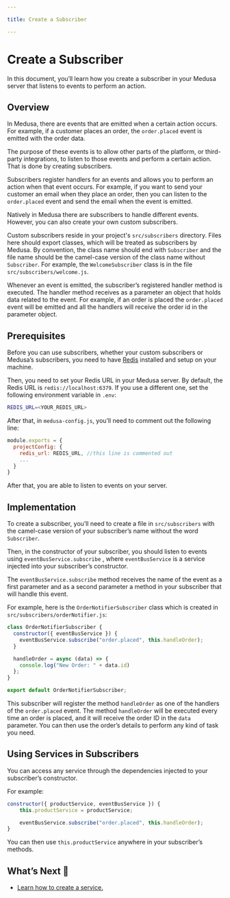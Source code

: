 ```yaml
---

title: Create a Subscriber

---
```


# Create a Subscriber

In this document, you’ll learn how you create a subscriber in your Medusa server that listens to events to perform an action.

## Overview

In Medusa, there are events that are emitted when a certain action occurs. For example, if a customer places an order, the `order.placed` event is emitted with the order data. 

The purpose of these events is to allow other parts of the platform, or third-party integrations, to listen to those events and perform a certain action. That is done by creating subscribers.

Subscribers register handlers for an events and allows you to perform an action when that event occurs. For example, if you want to send your customer an email when they place an order, then you can listen to the `order.placed` event and send the email when the event is emitted.

Natively in Medusa there are subscribers to handle different events. However, you can also create your own custom subscribers. 

Custom subscribers reside in your project's `src/subscribers` directory. Files here should export classes, which will be treated as subscribers by Medusa. By convention, the class name should end with `Subscriber` and the file name should be the camel-case version of the class name without `Subscriber`. For example, the `WelcomeSubscriber` class is in the file `src/subscribers/welcome.js`.

Whenever an event is emitted, the subscriber’s registered handler method is executed. The handler method receives as a parameter an object that holds data related to the event. For example, if an order is placed the `order.placed` event will be emitted and all the handlers will receive the order id in the parameter object.

## Prerequisites

Before you can use subscribers, whether your custom subscribers or Medusa’s subscribers, you need to have [Redis](https://redis.io) installed and setup on your machine.

Then, you need to set your Redis URL in your Medusa server. By default, the Redis URL is `redis://localhost:6379`. If you use a different one, set the following environment variable in `.env`:

```bash
REDIS_URL=<YOUR_REDIS_URL>
```

After that, in `medusa-config.js`, you’ll need to comment out the following line:

```jsx
module.exports = {
  projectConfig: {
    redis_url: REDIS_URL, //this line is commented out
    ...
  }
}
```

After that, you are able to listen to events on your server.

## Implementation

To create a subscriber, you’ll need to create a file in `src/subscribers` with the camel-case version of your subscriber’s name without the word `Subscriber`.

Then, in the constructor of your subscriber, you should listen to events using `eventBusService.subscribe` , where `eventBusService` is a service injected into your subscriber’s constructor. 

The `eventBusService.subscribe` method receives the name of the event as a first parameter and as a second parameter a method in your subscriber that will handle this event.

For example, here is the `OrderNotifierSubscriber` class which is created in `src/subscribers/orderNotifier.js`:

```jsx
class OrderNotifierSubscriber {
  constructor({ eventBusService }) {
    eventBusService.subscribe("order.placed", this.handleOrder);
  }

  handleOrder = async (data) => {
    console.log("New Order: " + data.id)
  };
}

export default OrderNotifierSubscriber;
```

This subscriber will register the method `handleOrder` as one of the handlers of the `order.placed` event. The method `handleOrder` will be executed every time an order is placed, and it will receive the order ID in the `data` parameter. You can then use the order’s details to perform any kind of task you need.

## Using Services in Subscribers

You can access any service through the dependencies injected to your subscriber’s constructor. 

For example:

```jsx
constructor({ productService, eventBusService }) {
    this.productService = productService;

    eventBusService.subscribe("order.placed", this.handleOrder);
}
```

You can then use `this.productService` anywhere in your subscriber’s methods.

## What’s Next 🚀

- [Learn how to create a service.](/advanced/backend/services/create-service)
